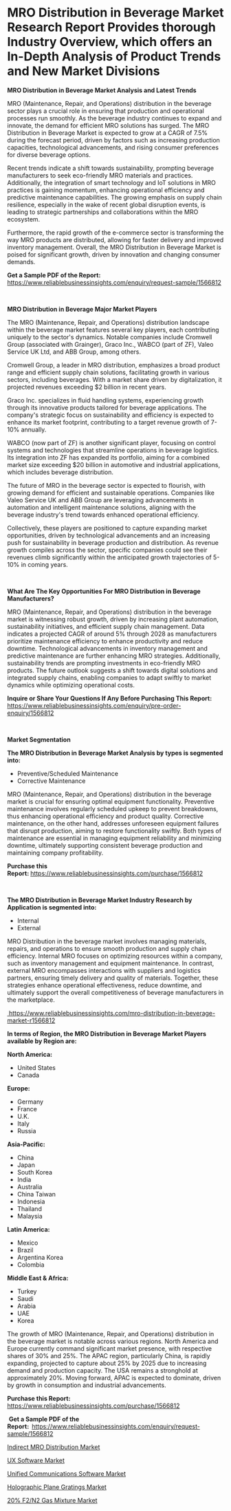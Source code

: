 <p><h1>MRO Distribution in Beverage Market Research Report Provides thorough Industry Overview, which offers an In-Depth Analysis of Product Trends and New Market Divisions</h1></p><p><strong>MRO Distribution in Beverage Market Analysis and Latest Trends</strong></p>
<p><p>MRO (Maintenance, Repair, and Operations) distribution in the beverage sector plays a crucial role in ensuring that production and operational processes run smoothly. As the beverage industry continues to expand and innovate, the demand for efficient MRO solutions has surged. The MRO Distribution in Beverage Market is expected to grow at a CAGR of 7.5% during the forecast period, driven by factors such as increasing production capacities, technological advancements, and rising consumer preferences for diverse beverage options.</p><p>Recent trends indicate a shift towards sustainability, prompting beverage manufacturers to seek eco-friendly MRO materials and practices. Additionally, the integration of smart technology and IoT solutions in MRO practices is gaining momentum, enhancing operational efficiency and predictive maintenance capabilities. The growing emphasis on supply chain resilience, especially in the wake of recent global disruption events, is leading to strategic partnerships and collaborations within the MRO ecosystem.</p><p>Furthermore, the rapid growth of the e-commerce sector is transforming the way MRO products are distributed, allowing for faster delivery and improved inventory management. Overall, the MRO Distribution in Beverage Market is poised for significant growth, driven by innovation and changing consumer demands.</p></p>
<p><strong>Get a Sample PDF of the Report:&nbsp;</strong> <a href="https://www.reliablebusinessinsights.com/enquiry/request-sample/1566812">https://www.reliablebusinessinsights.com/enquiry/request-sample/1566812</a></p>
<p>&nbsp;</p>
<p><strong>MRO Distribution in Beverage Major Market Players</strong></p>
<p><p>The MRO (Maintenance, Repair, and Operations) distribution landscape within the beverage market features several key players, each contributing uniquely to the sector's dynamics. Notable companies include Cromwell Group (associated with Grainger), Graco Inc., WABCO (part of ZF), Valeo Service UK Ltd, and ABB Group, among others.</p><p>Cromwell Group, a leader in MRO distribution, emphasizes a broad product range and efficient supply chain solutions, facilitating growth in various sectors, including beverages. With a market share driven by digitalization, it projected revenues exceeding $2 billion in recent years.</p><p>Graco Inc. specializes in fluid handling systems, experiencing growth through its innovative products tailored for beverage applications. The company's strategic focus on sustainability and efficiency is expected to enhance its market footprint, contributing to a target revenue growth of 7-10% annually.</p><p>WABCO (now part of ZF) is another significant player, focusing on control systems and technologies that streamline operations in beverage logistics. Its integration into ZF has expanded its portfolio, aiming for a combined market size exceeding $20 billion in automotive and industrial applications, which includes beverage distribution.</p><p>The future of MRO in the beverage sector is expected to flourish, with growing demand for efficient and sustainable operations. Companies like Valeo Service UK and ABB Group are leveraging advancements in automation and intelligent maintenance solutions, aligning with the beverage industry's trend towards enhanced operational efficiency.</p><p>Collectively, these players are positioned to capture expanding market opportunities, driven by technological advancements and an increasing push for sustainability in beverage production and distribution. As revenue growth compiles across the sector, specific companies could see their revenues climb significantly within the anticipated growth trajectories of 5-10% in coming years.</p></p>
<p>&nbsp;</p>
<p><strong>What Are The Key Opportunities For MRO Distribution in Beverage Manufacturers?</strong></p>
<p><p>MRO (Maintenance, Repair, and Operations) distribution in the beverage market is witnessing robust growth, driven by increasing plant automation, sustainability initiatives, and efficient supply chain management. Data indicates a projected CAGR of around 5% through 2028 as manufacturers prioritize maintenance efficiency to enhance productivity and reduce downtime. Technological advancements in inventory management and predictive maintenance are further enhancing MRO strategies. Additionally, sustainability trends are prompting investments in eco-friendly MRO products. The future outlook suggests a shift towards digital solutions and integrated supply chains, enabling companies to adapt swiftly to market dynamics while optimizing operational costs.</p></p>
<p><strong>Inquire or Share Your Questions If Any Before Purchasing This Report:</strong> <a href="https://www.reliablebusinessinsights.com/enquiry/pre-order-enquiry/1566812">https://www.reliablebusinessinsights.com/enquiry/pre-order-enquiry/1566812</a></p>
<p>&nbsp;</p>
<p><strong>Market Segmentation</strong></p>
<p><strong>The MRO Distribution in Beverage Market Analysis by types is segmented into:</strong></p>
<p><ul><li>Preventive/Scheduled Maintenance</li><li>Corrective Maintenance</li></ul></p>
<p><p>MRO (Maintenance, Repair, and Operations) distribution in the beverage market is crucial for ensuring optimal equipment functionality. Preventive maintenance involves regularly scheduled upkeep to prevent breakdowns, thus enhancing operational efficiency and product quality. Corrective maintenance, on the other hand, addresses unforeseen equipment failures that disrupt production, aiming to restore functionality swiftly. Both types of maintenance are essential in managing equipment reliability and minimizing downtime, ultimately supporting consistent beverage production and maintaining company profitability.</p></p>
<p><strong>Purchase this Report:&nbsp;</strong><a href="https://www.reliablebusinessinsights.com/purchase/1566812">https://www.reliablebusinessinsights.com/purchase/1566812</a></p>
<p>&nbsp;</p>
<p><strong>The MRO Distribution in Beverage Market Industry Research by Application is segmented into:</strong></p>
<p><ul><li>Internal</li><li>External</li></ul></p>
<p><p>MRO Distribution in the beverage market involves managing materials, repairs, and operations to ensure smooth production and supply chain efficiency. Internal MRO focuses on optimizing resources within a company, such as inventory management and equipment maintenance. In contrast, external MRO encompasses interactions with suppliers and logistics partners, ensuring timely delivery and quality of materials. Together, these strategies enhance operational effectiveness, reduce downtime, and ultimately support the overall competitiveness of beverage manufacturers in the marketplace.</p></p>
<p><a href="https://www.reliablebusinessinsights.com/mro-distribution-in-beverage-market-r1566812">&nbsp;https://www.reliablebusinessinsights.com/mro-distribution-in-beverage-market-r1566812</a></p>
<p><strong>In terms of Region, the MRO Distribution in Beverage Market Players available by Region are:</strong></p>
<p>
    <p> <strong> North America: </strong>
        <ul>
            <li>United States</li>
            <li>Canada</li>
        </ul>
        </p> 
    <p> <strong> Europe: </strong>
        <ul>
            <li>Germany</li>
            <li>France</li>
            <li>U.K.</li>
            <li>Italy</li>
            <li>Russia</li>
        </ul>
        </p> 
    <p> <strong> Asia-Pacific: </strong>
        <ul>
            <li>China</li>
            <li>Japan</li>
            <li>South Korea</li>
            <li>India</li>
            <li>Australia</li>
            <li>China Taiwan</li>
            <li>Indonesia</li>
            <li>Thailand</li>
            <li>Malaysia</li>
        </ul>
        </p> 
    <p> <strong> Latin America: </strong>
        <ul>
            <li>Mexico</li>
            <li>Brazil</li>
            <li>Argentina Korea</li>
            <li>Colombia</li>
        </ul>
        </p> 
    <p> <strong> Middle East & Africa: </strong>
        <ul>
            <li>Turkey</li>
            <li>Saudi</li>
            <li>Arabia</li>
            <li>UAE</li>
            <li>Korea</li>
        </ul>
    </p>
    </p>
<p><p>The growth of MRO (Maintenance, Repair, and Operations) distribution in the beverage market is notable across various regions. North America and Europe currently command significant market presence, with respective shares of 30% and 25%. The APAC region, particularly China, is rapidly expanding, projected to capture about 25% by 2025 due to increasing demand and production capacity. The USA remains a stronghold at approximately 20%. Moving forward, APAC is expected to dominate, driven by growth in consumption and industrial advancements.</p></p>
<p><strong>Purchase this Report: </strong><a href="https://www.reliablebusinessinsights.com/purchase/1566812">https://www.reliablebusinessinsights.com/purchase/1566812</a></p>
<p>&nbsp;<strong>Get a Sample PDF of the Report:&nbsp;&nbsp;</strong><a href="https://www.reliablebusinessinsights.com/enquiry/request-sample/1566812">https://www.reliablebusinessinsights.com/enquiry/request-sample/1566812</a></p>
<p><strong></strong></p>
<p><p><a href="https://github.com/MegiBogdani1953/Market-Research-Report-List-1/blob/main/indirect-mro-distribution-market.md">Indirect MRO Distribution Market</a></p><p><a href="https://www.linkedin.com/pulse/ux-software-market-insights-products-regional-analysis-forecasted-vda9e">UX Software Market</a></p><p><a href="https://www.linkedin.com/pulse/unified-communications-software-market2024-2031-industry-uadze">Unified Communications Software Market</a></p><p><a href="https://medium.com/@ofrmbkvl79/holographic-plane-gratings-market-insights-product-type-application-trends-and-regional-analysis-6a6a16f4dbe3?postPublishedType=repub">Holographic Plane Gratings Market</a></p><p><a href="https://medium.com/@ofrmbkvl79/exploring-20-f2-n2-gas-mixture-market-dynamics-revenue-analysis-and-growth-projections-in-the-20-8691a77b8cf4">20% F2/N2 Gas Mixture Market</a></p></p>